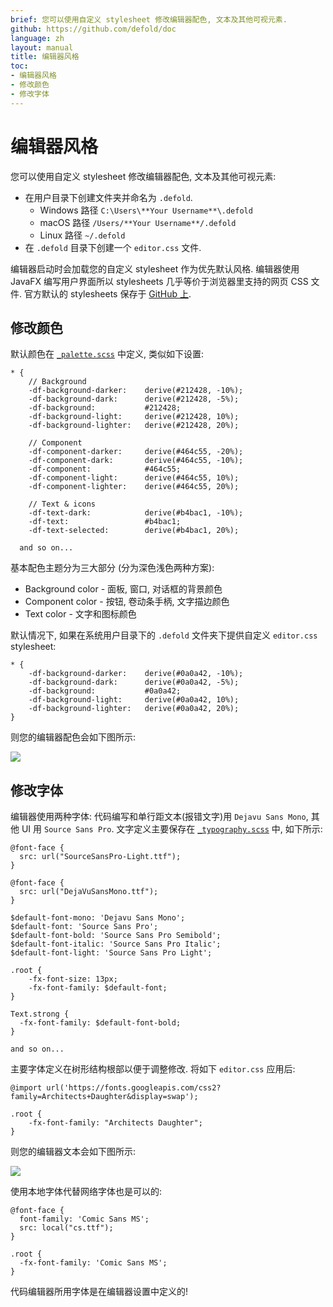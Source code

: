 ```yaml
---
brief: 您可以使用自定义 stylesheet 修改编辑器配色, 文本及其他可视元素.
github: https://github.com/defold/doc
language: zh
layout: manual
title: 编辑器风格
toc:
- 编辑器风格
- 修改颜色
- 修改字体
---
```


# 编辑器风格

您可以使用自定义 stylesheet 修改编辑器配色, 文本及其他可视元素:

* 在用户目录下创建文件夹并命名为 `.defold`.
   * Windows 路径 `C:\Users\**Your Username**\.defold`
   * macOS 路径 `/Users/**Your Username**/.defold`
   * Linux 路径 `~/.defold`
 *  在 `.defold` 目录下创建一个 `editor.css` 文件.

编辑器启动时会加载您的自定义 stylesheet 作为优先默认风格. 编辑器使用 JavaFX 编写用户界面所以 stylesheets 几乎等价于浏览器里支持的网页 CSS 文件. 官方默认的 stylesheets 保存于 [GitHub 上](https://github.com/defold/defold/tree/editor-dev/editor/styling/stylesheets/base).

## 修改颜色

默认颜色在 [`_palette.scss`](https://github.com/defold/defold/blob/editor-dev/editor/styling/stylesheets/base/_palette.scss) 中定义, 类似如下设置:

```
* {
	// Background
	-df-background-darker:    derive(#212428, -10%);
	-df-background-dark:      derive(#212428, -5%);
	-df-background:           #212428;
	-df-background-light:     derive(#212428, 10%);
	-df-background-lighter:   derive(#212428, 20%);

	// Component
	-df-component-darker:     derive(#464c55, -20%);
	-df-component-dark:       derive(#464c55, -10%);
	-df-component:            #464c55;
	-df-component-light:      derive(#464c55, 10%);
	-df-component-lighter:    derive(#464c55, 20%);

	// Text & icons
	-df-text-dark:            derive(#b4bac1, -10%);
	-df-text:                 #b4bac1;
	-df-text-selected:        derive(#b4bac1, 20%);

  and so on...
```

基本配色主题分为三大部分 (分为深色浅色两种方案):

* Background color - 面板, 窗口, 对话框的背景颜色
* Component color - 按钮, 卷动条手柄, 文字描边颜色
* Text color - 文字和图标颜色

默认情况下, 如果在系统用户目录下的 `.defold` 文件夹下提供自定义 `editor.css` stylesheet:

```
* {
	-df-background-darker:    derive(#0a0a42, -10%);
	-df-background-dark:      derive(#0a0a42, -5%);
	-df-background:           #0a0a42;
	-df-background-light:     derive(#0a0a42, 10%);
	-df-background-lighter:   derive(#0a0a42, 20%);
}
```

则您的编辑器配色会如下图所示:

![](/manuals/images/editor/editor-styling-color.png)


## 修改字体

编辑器使用两种字体: 代码编写和单行距文本(报错文字)用 `Dejavu Sans Mono`, 其他 UI 用 `Source Sans Pro`. 文字定义主要保存在 [`_typography.scss`](https://github.com/defold/defold/blob/editor-dev/editor/styling/stylesheets/base/_typography.scss) 中, 如下所示:

```
@font-face {
  src: url("SourceSansPro-Light.ttf");
}

@font-face {
  src: url("DejaVuSansMono.ttf");
}

$default-font-mono: 'Dejavu Sans Mono';
$default-font: 'Source Sans Pro';
$default-font-bold: 'Source Sans Pro Semibold';
$default-font-italic: 'Source Sans Pro Italic';
$default-font-light: 'Source Sans Pro Light';

.root {
    -fx-font-size: 13px;
    -fx-font-family: $default-font;
}

Text.strong {
  -fx-font-family: $default-font-bold;
}

and so on...
```

主要字体定义在树形结构根部以便于调整修改. 将如下 `editor.css` 应用后:

```
@import url('https://fonts.googleapis.com/css2?family=Architects+Daughter&display=swap');

.root {
    -fx-font-family: "Architects Daughter";
}
```

则您的编辑器文本会如下图所示:

![](/manuals/images/editor/editor-styling-fonts.png)

使用本地字体代替网络字体也是可以的:

```
@font-face {
  font-family: 'Comic Sans MS';
  src: local("cs.ttf");
}

.root {
  -fx-font-family: 'Comic Sans MS';
}
```

<div class='sidenote' markdown='1'>
代码编辑器所用字体是在编辑器设置中定义的!
</div>